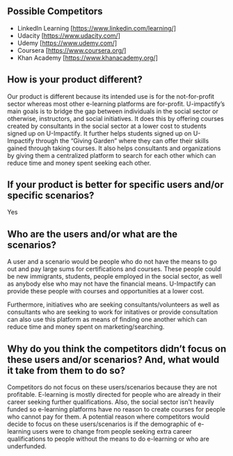 ## Possible Competitors
- LinkedIn Learning [https://www.linkedin.com/learning/]
- Udacity [https://www.udacity.com/]
- Udemy [https://www.udemy.com/]
- Coursera [https://www.coursera.org/]
- Khan Academy [https://www.khanacademy.org/]
## How is your product different?
Our product is different because its intended use is for the not-for-profit sector whereas most other e-learning platforms are for-profit. U-impactify’s main goals is to bridge the gap between individuals in the social sector or otherwise, instructors, and social initiatives. It does this by offering courses created by consultants in the social sector at a lower cost to students signed up on U-Impactify. It further helps students signed up on U-Impactify through the “Giving Garden” where they can offer their skills gained through taking courses. It also helps consultants and organizations by giving them a centralized platform to search for each other which can reduce time and money spent seeking each other. 
## If your product is better for specific users and/or specific scenarios?
Yes
## Who are the users and/or what are the scenarios?
A user and a scenario  would be people who do not have the means to go out and pay large sums for certifications and courses. These people could be new immigrants, students, people employed in the social sector, as well as anybody else who may not have the financial means. U-Impactify can provide these people with courses and opportunities at a lower cost.

Furthermore, initiatives who are seeking consultants/volunteers as well as consultants who are seeking to work for initatives or provide consultation can also use this platform as means of finding one another which can reduce time and money spent on marketing/searching.
## Why do you think the competitors didn’t focus on these users and/or scenarios? And, what would it take from them to do so?
Competitors do not focus on these users/scenarios because they are not profitable. E-learning is mostly directed for people who are already in their career seeking further qualifications. Also, the social sector isn't heavily funded so e-learning platforms have no reason to create courses for people who cannot pay for them.  A potential reason where competitors would decide to focus on these users/scenarios is if the demographic of e-learning users were to change from people seeking extra career qualifications to people without the means to do e-learning or who are underfunded.



